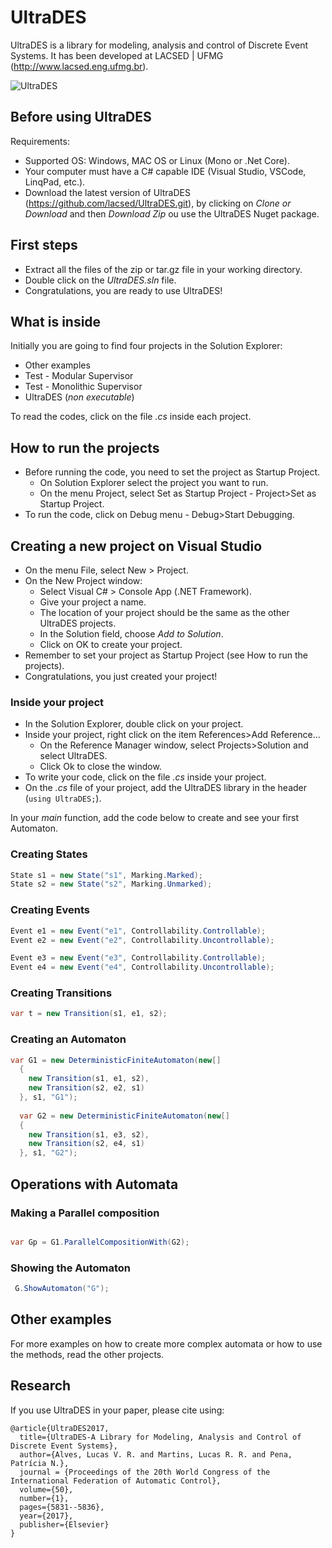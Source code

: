 # UltraDES
UltraDES is a library for modeling, analysis and control of Discrete Event Systems. It has been developed at LACSED | UFMG (http://www.lacsed.eng.ufmg.br).

![UltraDES](http://lacsed.eng.ufmg.br/wp-content/uploads/2017/05/Logo_UltraDES_PNG_Internet-e1494353854950.png)

## Before using UltraDES

Requirements: 
- Supported OS: Windows, MAC OS or Linux (Mono or .Net Core).
- Your computer must have a C# capable IDE (Visual Studio, VSCode, LinqPad, etc.).
- Download the latest version of UltraDES (https://github.com/lacsed/UltraDES.git), by clicking on *Clone or Download* and then *Download Zip* ou use the UltraDES Nuget package.

## First steps

- Extract all the files of the zip or tar.gz file in your working directory. 
- Double click on the *UltraDES.sln* file.
- Congratulations, you are ready to use UltraDES!

## What is inside

Initially you are going to find four projects in the Solution Explorer:
- Other examples
- Test - Modular Supervisor
- Test - Monolithic Supervisor
- UltraDES (*non executable*)

To read the codes, click on the file *.cs* inside each project. 

## How to run the projects

- Before running the code, you need to set the project as Startup Project. 
    - On Solution Explorer select the project you want to run.
    - On the menu Project, select Set as Startup Project - Project>Set as Startup Project.
- To run the code, click on Debug menu - Debug>Start Debugging.

## Creating a new project on Visual Studio

- On the menu File, select New > Project.
- On the New Project window:
  - Select Visual C# > Console App (.NET Framework).
  - Give your project a name.
  - The location of your project should be the same as the other UltraDES projects.
  - In the Solution field, choose *Add to Solution*.
  - Click on OK to create your project.
- Remember to set your project as Startup Project (see How to run the projects). 
- Congratulations, you just created your project!

### Inside your project

- In the Solution Explorer, double click on your project.
- Inside your project, right click on the item References>Add Reference...
  - On the Reference Manager window, select Projects>Solution and select UltraDES.
  - Click Ok to close the window.
- To write your code, click on the file *.cs* inside your project. 
- On the *.cs* file of your project, add the UltraDES library in the header (```using UltraDES;```).

In your *main* function, add the code below to create and see your first Automaton.

### Creating States

```cs
State s1 = new State("s1", Marking.Marked);
State s2 = new State("s2", Marking.Unmarked);
```

### Creating Events

```cs
Event e1 = new Event("e1", Controllability.Controllable);
Event e2 = new Event("e2", Controllability.Uncontrollable);

Event e3 = new Event("e3", Controllability.Controllable);
Event e4 = new Event("e4", Controllability.Uncontrollable);
```

### Creating Transitions

```cs
var t = new Transition(s1, e1, s2);
```

### Creating an Automaton

```cs
var G1 = new DeterministicFiniteAutomaton(new[]
  {
    new Transition(s1, e1, s2), 
    new Transition(s2, e2, s1)
  }, s1, "G1");
  
  var G2 = new DeterministicFiniteAutomaton(new[]
  {
    new Transition(s1, e3, s2), 
    new Transition(s2, e4, s1)
  }, s1, "G2");
```

## Operations with Automata

### Making a Parallel composition

```cs

var Gp = G1.ParallelCompositionWith(G2); 

```
### Showing the Automaton

```cs
 G.ShowAutomaton("G");
 ```

## Other examples

For more examples on how to create more complex automata or how to use the methods, read the other projects. 

## Research

If you use UltraDES in your paper, please cite using:

```
@article{UltraDES2017,
  title={UltraDES-A Library for Modeling, Analysis and Control of Discrete Event Systems},
  author={Alves, Lucas V. R. and Martins, Lucas R. R. and Pena, Patrícia N.},
  journal = {Proceedings of the 20th World Congress of the International Federation of Automatic Control},
  volume={50},
  number={1},
  pages={5831--5836},
  year={2017},
  publisher={Elsevier}
}
 ```
